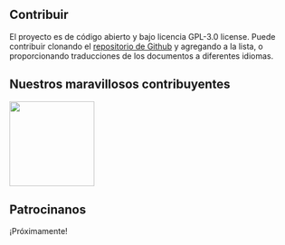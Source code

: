 ## Contribuir

El proyecto es de código abierto y bajo licencia GPL-3.0 license. Puede contribuir clonando el [repositorio de Github](https://github.com/CSumm/helpmepoc) y agregando a la lista, o proporcionando traducciones de los documentos a diferentes idiomas.

## Nuestros maravillosos contribuyentes

<a href="https://www.github.com/csumm"> <img width="150px" height="150px" src="/images/carlgithub.png"> </a>

## Patrocinanos

¡Próximamente!

